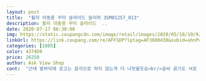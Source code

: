 ```yaml
---
layout: post 
title:  "휠라 아동용 꾸미 슬라이드 슬리퍼 3SM01257_013" 
description: 휠라 아동용 꾸미 슬라이드  ..
date: 2020-07-17 06:30:08 
img: https://static.coupangcdn.com/image/retail/images/2020/05/18/19/9/32359c0b-d6ae-4996-95d4-c7a24a7d3b29.jpg 
linkUrl: https://link.coupang.com/re/AFFSDP?lptag=AF3600438&subid=ahnPublicAsk&pageKey=1606922208&itemId=2744532013&vendorItemId=70719983296&traceid=V0-113-6e1b9ba06bb27395 
categories: [1005] 
color: 4374D9 
price: 26250 
author: Ask View Shop 
cont:  "근데 발바닥에 로고는 음각으로 하지 않는게 더 나앗을듯요<br/>글씨 굵기도 서로 다르고 아이가 색칠해놓은 듯 삐뚤빼뚤해요.<br/><br/>만약 정품인데 저 퀄러티라면 필라에대한 신뢰도가 마구 떨어지겠어요.<br/><br/>슬리퍼는 거의 맨발로 신는데... <br/> 발에 닿는게 이상한지 애가 불편해해요<br/>애기가 너무 좋아하네요 편하고 푹신해요<br/>운동화 170신고 간혹 볼이 작게나온 브랜드는 180신고 하는데<br/>인지도 있는 회사에서 저런 디테일도 신경쓰지 않는다니 짝퉁이 아닌가 하는 합리적인 의심이 드네요.<br/><br/>재구매의사는 없습니다.<br/><br/>초3딸이랑 커플로 샀는데 생각보단 조금 남아서 딱 맞지않아 좋았구요.<br/> 편하고 예쁘네요 ^^<br/>큰쪽으로 시켰더니 잘 맞네요<br/>폭신폭신하고 이쁘긴한데 옆면 FILA로고가 너무 엉성하게 색칠되어 있습니다.<br/><br/>한사이즈 올려서 신켜도 좋을듯해요<br/>함부로 신고다닐 용도로 구매한거라 굳이 반품은 안하겠지만 그다지 추천하고 싶지는 않네요.<br/><br/>" 
---
```


